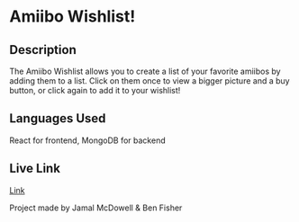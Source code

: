 # Amiibo Wishlist!

## Description
The Amiibo Wishlist allows you to create a list of your favorite amiibos by adding them to a list. Click on them once to view a bigger picture and a buy button, or click again to add it to your wishlist!

## Languages Used

React for frontend, MongoDB for backend

## Live Link

[Link](https://amiibo-wishlist.herokuapp.com/)

Project made by Jamal McDowell & Ben Fisher
